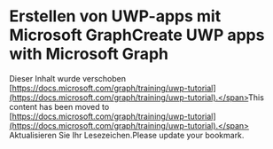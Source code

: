 # <a name="create-uwp-apps-with-microsoft-graph"></a><span data-ttu-id="513ba-101">Erstellen von UWP-apps mit Microsoft Graph</span><span class="sxs-lookup"><span data-stu-id="513ba-101">Create UWP apps with Microsoft Graph</span></span>

<span data-ttu-id="513ba-102">Dieser Inhalt wurde verschoben [https://docs.microsoft.com/graph/training/uwp-tutorial](https://docs.microsoft.com/graph/training/uwp-tutorial).</span><span class="sxs-lookup"><span data-stu-id="513ba-102">This content has been moved to [https://docs.microsoft.com/graph/training/uwp-tutorial](https://docs.microsoft.com/graph/training/uwp-tutorial).</span></span> <span data-ttu-id="513ba-103">Aktualisieren Sie Ihr Lesezeichen.</span><span class="sxs-lookup"><span data-stu-id="513ba-103">Please update your bookmark.</span></span>
